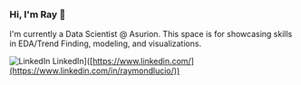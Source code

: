 ### Hi, I'm Ray 👋

I'm currently a Data Scientist @ Asurion. This space is for showcasing skills in EDA/Trend Finding, modeling, and visualizations.

![LinkedIn](https://img.shields.io/badge/linkedin-%230077B5.svg?style=for-the-badge&logo=linkedin&logoColor=white) LinkedIn]([https://www.linkedin.com/](https://www.linkedin.com/in/raymondlucio/))


<!--
**ray-lucio/ray-lucio** is a ✨ _special_ ✨ repository because its `README.md` (this file) appears on your GitHub profile.

Here are some ideas to get you started:

- 🔭 I’m currently working on ...
- 🌱 I’m currently learning ...
- 👯 I’m looking to collaborate on ...
- 🤔 I’m looking for help with ...
- 💬 Ask me about ...
- 📫 How to reach me: ...
- 😄 Pronouns: ...
- ⚡ Fun fact: ...
-->
